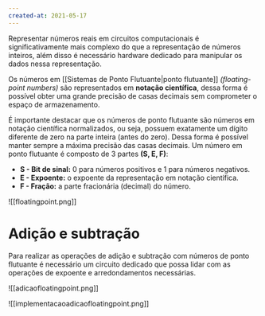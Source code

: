 ```yaml
---
created-at: 2021-05-17
---
```

Representar números reais em circuitos computacionais é significativamente mais complexo do que a representação de números inteiros, além disso é necessário hardware dedicado para manipular os dados nessa representação.

Os números em [[Sistemas de Ponto Flutuante|ponto flutuante]] *(floating-point numbers)* são representados em **notação científica**, dessa forma é possível obter uma grande precisão de casas decimais sem comprometer o espaço de armazenamento.

É importante destacar que os números de ponto flutuante são números em notação científica normalizados, ou seja, possuem exatamente um dígito diferente de zero na parte inteira (antes do zero). Dessa forma é possível manter sempre a máxima precisão das casas decimais.
Um número em ponto flutuante é composto de 3 partes **(S, E, F)**:

- **S - Bit de sinal:** $0$ para números positivos e $1$ para números negativos.
- **E - Expoente:** o expoente da representação em notação científica.
- **F - Fração:** a parte fracionária (decimal) do número.

![[floatingpoint.png]]

# Adição e subtração
Para realizar as operações de adição e subtração com números de ponto flutuante é necessário um circuito dedicado que possa lidar com as operações de expoente e arredondamentos necessárias.

![[adicaofloatingpoint.png]]

![[implementacaoadicaofloatingpoint.png]]


